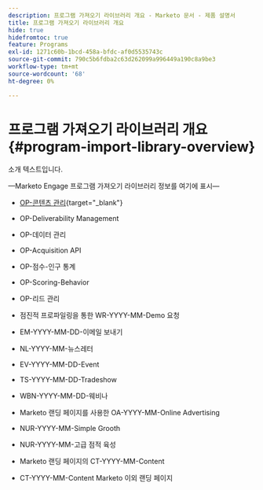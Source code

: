 ```yaml
---
description: 프로그램 가져오기 라이브러리 개요 - Marketo 문서 - 제품 설명서
title: 프로그램 가져오기 라이브러리 개요
hide: true
hidefromtoc: true
feature: Programs
exl-id: 1271c60b-1bcd-458a-bfdc-af0d5535743c
source-git-commit: 790c5b6fdba2c63d262099a996449a190c8a9be3
workflow-type: tm+mt
source-wordcount: '68'
ht-degree: 0%

---
```


# 프로그램 가져오기 라이브러리 개요 {#program-import-library-overview}

소개 텍스트입니다.

—Marketo Engage 프로그램 가져오기 라이브러리 정보를 여기에 표시—

* [OP-콘텐츠 관리](/help/marketo/product-docs/core-marketo-concepts/programs/program-library/consent-management-program-example.md){target="_blank"}

* OP-Deliverability Management

* OP-데이터 관리

* OP-Acquisition API

* OP-점수-인구 통계

* OP-Scoring-Behavior

* OP-리드 관리

* 점진적 프로파일링을 통한 WR-YYYY-MM-Demo 요청

* EM-YYYY-MM-DD-이메일 보내기

* NL-YYYY-MM-뉴스레터

* EV-YYYY-MM-DD-Event

* TS-YYYY-MM-DD-Tradeshow

* WBN-YYYY-MM-DD-웨비나

* Marketo 랜딩 페이지를 사용한 OA-YYYY-MM-Online Advertising

* NUR-YYYY-MM-Simple Grooth

* NUR-YYYY-MM-고급 점적 육성

* Marketo 랜딩 페이지의 CT-YYYY-MM-Content

* CT-YYYY-MM-Content Marketo 이외 랜딩 페이지
